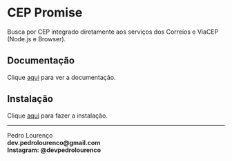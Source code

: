 # CEP Promise

Busca por CEP integrado diretamente aos serviços dos Correios e ViaCEP (Node.js e Browser).

## Documentação

Clique [aqui](https://github.com/filipedeschamps/cep-promise) para ver a documentação.

## Instalação

Clique [aqui](https://www.npmjs.com/package/cep-promise) para fazer a instalação.


<hr>
<stong>Pedro Lourenço</strong><br>
<Strong>dev.pedrolourenco@gmail.com</strong><br>
<Strong>Instagram: @devpedrolourenco</strong>